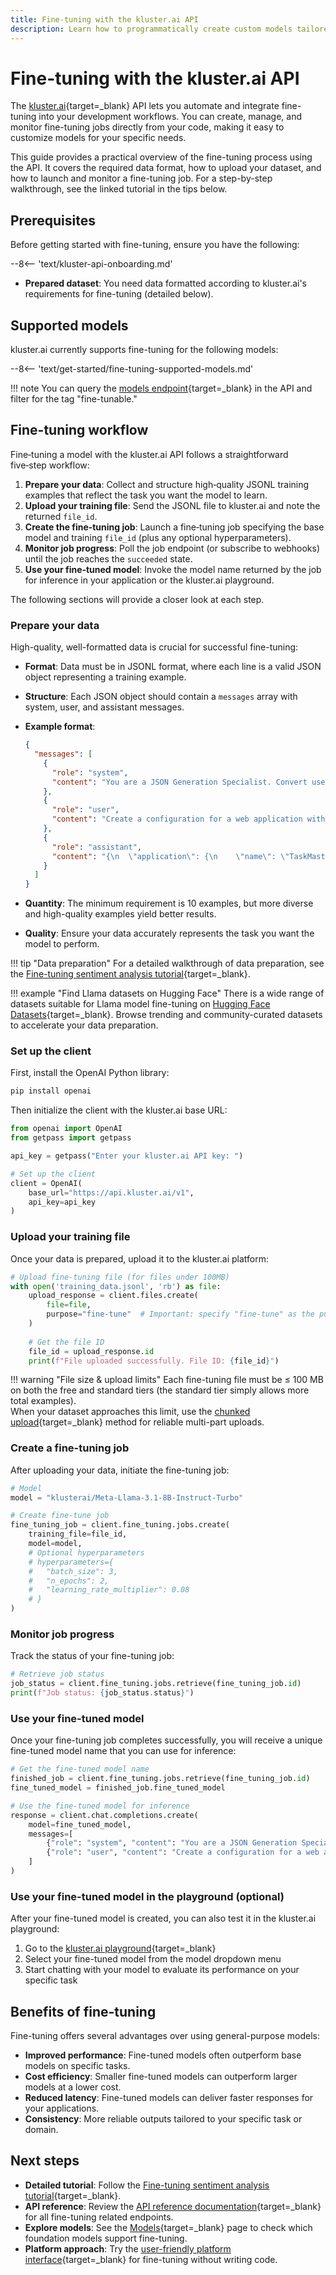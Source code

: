 ```yaml
---
title: Fine-tuning with the kluster.ai API
description: Learn how to programmatically create custom models tailored to your specific tasks by fine-tuning foundation models with your own data using the kluster.ai API.
---
```


# Fine-tuning with the kluster.ai API

The [kluster.ai](https://www.kluster.ai/){target=\_blank} API lets you automate and integrate fine-tuning into your development workflows. You can create, manage, and monitor fine-tuning jobs directly from your code, making it easy to customize models for your specific needs.

This guide provides a practical overview of the fine-tuning process using the API. It covers the required data format, how to upload your dataset, and how to launch and monitor a fine-tuning job. For a step-by-step walkthrough, see the linked tutorial in the tips below.

## Prerequisites

Before getting started with fine-tuning, ensure you have the following:

--8<-- 'text/kluster-api-onboarding.md'
- **Prepared dataset**: You need data formatted according to kluster.ai's requirements for fine-tuning (detailed below).

## Supported models

kluster.ai currently supports fine-tuning for the following models:

--8<-- 'text/get-started/fine-tuning-supported-models.md'

!!! note
    You can query the [models endpoint](/api-reference/reference/#list-supported-models){target=_blank} in the API and filter for the tag "fine-tunable."

## Fine-tuning workflow

Fine‑tuning a model with the kluster.ai API follows a straightforward five‑step workflow:

1. **Prepare your data**: Collect and structure high‑quality JSONL training examples that reflect the task you want the model to learn.
2. **Upload your training file**: Send the JSONL file to kluster.ai and note the returned `file_id`.
3. **Create the fine‑tuning job**: Launch a fine‑tuning job specifying the base model and training `file_id` (plus any optional hyperparameters).
4. **Monitor job progress**: Poll the job endpoint (or subscribe to webhooks) until the job reaches the `succeeded` state.
5. **Use your fine‑tuned model**: Invoke the model name returned by the job for inference in your application or the kluster.ai playground.

The following sections will provide a closer look at each step.

### Prepare your data

High-quality, well-formatted data is crucial for successful fine-tuning:

- **Format**: Data must be in JSONL format, where each line is a valid JSON object representing a training example.
- **Structure**: Each JSON object should contain a `messages` array with system, user, and assistant messages.
- **Example format**:

    ```json
    {
      "messages": [
        {
          "role": "system",
          "content": "You are a JSON Generation Specialist. Convert user requests into properly formatted JSON."
        },
        {
          "role": "user",
          "content": "Create a configuration for a web application with name 'TaskMaster', version 1.2.0, and environment set to development."
        },
        {
          "role": "assistant",
          "content": "{\n  \"application\": {\n    \"name\": \"TaskMaster\",\n    \"version\": \"1.2.0\",\n    \"environment\": \"development\"\n  }\n}"
        }
      ]
    }
    ```

- **Quantity**: The minimum requirement is 10 examples, but more diverse and high-quality examples yield better results.
- **Quality**: Ensure your data accurately represents the task you want the model to perform.

!!! tip "Data preparation"
    For a detailed walkthrough of data preparation, see the [Fine-tuning sentiment analysis tutorial](/tutorials/klusterai-api/finetuning-sent-analysis/#get-the-data){target=_blank}.

!!! example "Find Llama datasets on Hugging Face"
    There is a wide range of datasets suitable for Llama model fine-tuning on [Hugging Face Datasets](https://huggingface.co/datasets?sort=trending&search=llama){target=_blank}. Browse trending and community-curated datasets to accelerate your data preparation.

### Set up the client

First, install the OpenAI Python library:

```bash
pip install openai
```

Then initialize the client with the kluster.ai base URL:

```python
from openai import OpenAI
from getpass import getpass

api_key = getpass("Enter your kluster.ai API key: ")

# Set up the client
client = OpenAI(
    base_url="https://api.kluster.ai/v1",
    api_key=api_key
)
```

### Upload your training file

Once your data is prepared, upload it to the kluster.ai platform:

```python
# Upload fine-tuning file (for files under 100MB)
with open('training_data.jsonl', 'rb') as file:
    upload_response = client.files.create(
        file=file,
        purpose="fine-tune"  # Important: specify "fine-tune" as the purpose
    )
    
    # Get the file ID
    file_id = upload_response.id
    print(f"File uploaded successfully. File ID: {file_id}")
```

!!! warning "File size & upload limits"
    Each fine-tuning file must be ≤ 100 MB on both the free and standard tiers (the standard tier simply allows more total examples).  
    When your dataset approaches this limit, use the [chunked upload](/tutorials/klusterai-api/uploads-api/){target=_blank} method for reliable multi-part uploads.

### Create a fine-tuning job

After uploading your data, initiate the fine-tuning job:

```python
# Model
model = "klusterai/Meta-Llama-3.1-8B-Instruct-Turbo"

# Create fine-tune job
fine_tuning_job = client.fine_tuning.jobs.create(
    training_file=file_id,
    model=model,
    # Optional hyperparameters
    # hyperparameters={
    #   "batch_size": 3,
    #   "n_epochs": 2,
    #   "learning_rate_multiplier": 0.08
    # }
)
```

### Monitor job progress

Track the status of your fine-tuning job:

```python
# Retrieve job status
job_status = client.fine_tuning.jobs.retrieve(fine_tuning_job.id)
print(f"Job status: {job_status.status}")
```

### Use your fine-tuned model

Once your fine-tuning job completes successfully, you will receive a unique fine-tuned model name that you can use for inference:

```python
# Get the fine-tuned model name
finished_job = client.fine_tuning.jobs.retrieve(fine_tuning_job.id)
fine_tuned_model = finished_job.fine_tuned_model

# Use the fine-tuned model for inference
response = client.chat.completions.create(
    model=fine_tuned_model,
    messages=[
        {"role": "system", "content": "You are a JSON Generation Specialist. Convert user requests into properly formatted JSON."},
        {"role": "user", "content": "Create a configuration for a web application with name 'TaskMaster', version 1.2.0, and environment set to development."}
    ]
)
```

### Use your fine-tuned model in the playground (optional)

After your fine-tuned model is created, you can also test it in the kluster.ai playground:

1. Go to the [kluster.ai playground](https://platform.kluster.ai/playground){target=_blank}
2. Select your fine-tuned model from the model dropdown menu
3. Start chatting with your model to evaluate its performance on your specific task

## Benefits of fine-tuning

Fine-tuning offers several advantages over using general-purpose models:

- **Improved performance**: Fine-tuned models often outperform base models on specific tasks.
- **Cost efficiency**: Smaller fine-tuned models can outperform larger models at a lower cost.
- **Reduced latency**: Fine-tuned models can deliver faster responses for your applications.
- **Consistency**: More reliable outputs tailored to your specific task or domain.

## Next steps

- **Detailed tutorial**: Follow the [Fine-tuning sentiment analysis tutorial](/tutorials/klusterai-api/finetuning-sent-analysis/#get-the-data){target=_blank}.
- **API reference**: Review the [API reference documentation](/api-reference/reference/){target=_blank} for all fine-tuning related endpoints.
- **Explore models**: See the [Models](/get-started/models/){target=_blank} page to check which foundation models support fine-tuning.
- **Platform approach**: Try the [user-friendly platform interface](/get-started/fine-tuning/platform/){target=_blank} for fine-tuning without writing code.